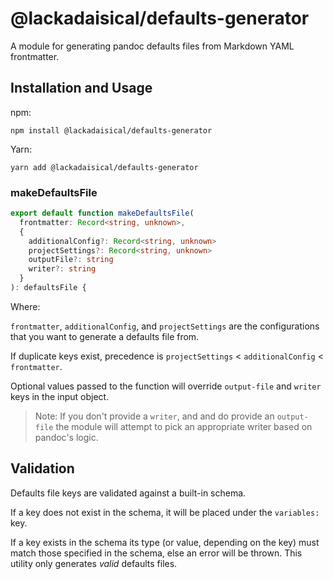 # @lackadaisical/defaults-generator

A module for generating pandoc defaults files from Markdown YAML frontmatter.

## Installation and Usage

npm:

`npm install @lackadaisical/defaults-generator`

Yarn:

`yarn add @lackadaisical/defaults-generator`

### makeDefaultsFile

```typescript
export default function makeDefaultsFile(
  frontmatter: Record<string, unknown>,
  {
    additionalConfig?: Record<string, unknown>
    projectSettings?: Record<string, unknown>
    outputFile?: string
    writer?: string
  }
): defaultsFile {
```

Where:

`frontmatter`, `additionalConfig`, and `projectSettings` are the configurations that you want to generate a defaults file from.

If duplicate keys exist, precedence is `projectSettings` < `additionalConfig` < `frontmatter`.

Optional values passed to the function will override `output-file` and `writer` keys in the input object.

> Note: If you don't provide a `writer`, and and do provide an `output-file` the module will attempt to pick an appropriate writer based on pandoc's logic.

## Validation

Defaults file keys are validated against a built-in schema.

If a key does not exist in the schema, it will be placed under the `variables:` key.

If a key exists in the schema its type (or value, depending on the key) must match those specified in the schema, else an error will be thrown. This utility only generates *valid* defaults files.
